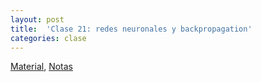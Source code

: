 ```yaml
---
layout: post
title:  'Clase 21: redes neuronales y backpropagation'
categories: clase
---
```


[Material](https://www.dropbox.com/s/stm6f6ahu11xeg1/clase_21.zip?dl=1), [Notas](https://www.dropbox.com/s/9522qht8at7jepv/Notas_AE_21.pdf?dl=1)
